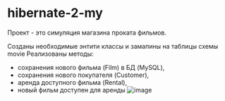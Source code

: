 
# hibernate-2-my

Проект - это симуляция магазина проката фильмов.

Созданы необходимые энтити классы и замапины на таблицы схемы movie
Реализованы методы:
- сохранения нового фильма (Film) в БД (MySQL),
- сохранения нового покупателя (Customer),
- аренда доступного фильма (Rental),
- новый фильм доступен для аренды
  ![image](https://github.com/Ane4kino/hibernate-2-my/assets/122406731/5a17df58-f281-40af-a7f0-f7e50b0ace3c)
